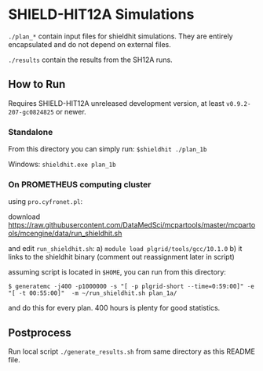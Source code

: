 # SHIELD-HIT12A Simulations

`./plan_*` contain input files for shieldhit simulations. They are entirely encapsulated and do not depend on external files.

`./results` contain the results from the SH12A runs.

## How to Run
Requires SHIELD-HIT12A unreleased development version,
at least `v0.9.2-207-gc0824825` or newer.

### Standalone
From this directory you can simply run:
`$shieldhit ./plan_1b`

Windows:
`shieldhit.exe plan_1b`

### On PROMETHEUS computing cluster
using `pro.cyfronet.pl`:

download https://raw.githubusercontent.com/DataMedSci/mcpartools/master/mcpartools/mcengine/data/run_shieldhit.sh

and edit `run_shieldhit.sh`:
 a) `module load plgrid/tools/gcc/10.1.0`
 b) it links to the shieldhit binary (comment out reassignment later in script)

assuming script is located in `$HOME`, you can run from this directory:

`$ generatemc -j400 -p1000000 -s "[ -p plgrid-short --time=0:59:00]" -e "[ -t 00:55:00]"  -m ~/run_shieldhit.sh plan_1a/`

and do this for every plan. 400 hours is plenty for good statistics.

## Postprocess
Run local script `./generate_results.sh` from same directory as this README file.

